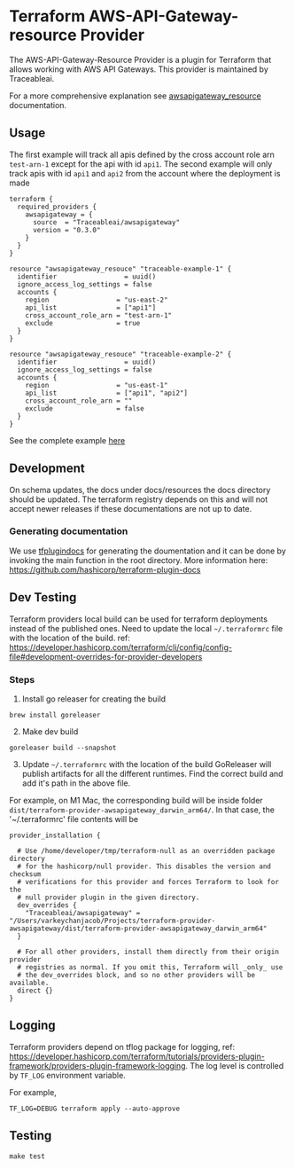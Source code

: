 # Terraform AWS-API-Gateway-resource Provider

The AWS-API-Gateway-Resource Provider is a plugin for Terraform that allows working with AWS API Gateways. This provider is maintained by Traceableai.

For a more comprehensive explanation see [awsapigateway_resource](./docs/resources/awsapigateway_resource.md) documentation.

## Usage
The first example will track all apis defined by the cross account role arn `test-arn-1` except for the api with id `api1`.
The second example will only track apis with id `api1` and `api2` from the account where the deployment is made
```hcl
terraform {
  required_providers {
    awsapigateway = {
      source  = "Traceableai/awsapigateway"
      version = "0.3.0"
    }
  }
}

resource "awsapigateway_resouce" "traceable-example-1" {
  identifier                 = uuid()
  ignore_access_log_settings = false
  accounts {
    region                 = "us-east-2"
    api_list               = ["api1"]
    cross_account_role_arn = "test-arn-1"
    exclude                = true
  }
}

resource "awsapigateway_resouce" "traceable-example-2" {
  identifier                 = uuid()
  ignore_access_log_settings = false
  accounts {
    region                 = "us-east-1"
    api_list               = ["api1", "api2"]
    cross_account_role_arn = ""
    exclude                = false
  }
}
```

See the complete example [here](./examples/default)

## Development
On schema updates, the docs under docs/resources the docs directory should be updated. The terraform registry
depends on this and will not accept newer releases if these documentations are not up to date.

### Generating documentation
We use [tfplugindocs](https://github.com/hashicorp/terraform-plugin-docs) for generating the doumentation and it can
be done by invoking the main function in the root directory.
More information here: https://github.com/hashicorp/terraform-plugin-docs

## Dev Testing
Terraform providers local build can be used for terraform deployments instead of the published ones. Need to update 
the local `~/.terraformrc` file with the location of the build. 
ref: https://developer.hashicorp.com/terraform/cli/config/config-file#development-overrides-for-provider-developers

### Steps
1. Install go releaser for creating the build
```shell
brew install goreleaser
```
2. Make dev build
```shell
goreleaser build --snapshot
```
3. Update `~/.terraformrc` with the location of the build
GoReleaser will publish artifacts for all the different runtimes. Find the correct build and add it's path in the above 
file.

For example, on M1 Mac, the corresponding build will be inside folder `dist/terraform-provider-awsapigateway_darwin_arm64/`.
In that case, the '~/.terraformrc' file contents will be
```
provider_installation {

  # Use /home/developer/tmp/terraform-null as an overridden package directory
  # for the hashicorp/null provider. This disables the version and checksum
  # verifications for this provider and forces Terraform to look for the
  # null provider plugin in the given directory.
  dev_overrides {
    "Traceableai/awsapigateway" = "/Users/varkeychanjacob/Projects/terraform-provider-awsapigateway/dist/terraform-provider-awsapigateway_darwin_arm64"
  }

  # For all other providers, install them directly from their origin provider
  # registries as normal. If you omit this, Terraform will _only_ use
  # the dev_overrides block, and so no other providers will be available.
  direct {}
}

```

## Logging

Terraform providers depend on tflog package for logging, ref: https://developer.hashicorp.com/terraform/tutorials/providers-plugin-framework/providers-plugin-framework-logging.
The log level is controlled by `TF_LOG` environment variable.

For example,
```shell
TF_LOG=DEBUG terraform apply --auto-approve
```

## Testing

```shell
make test
```

